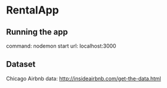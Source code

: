 # RentalApp

Running the app
----------------
command:  nodemon start
url:  localhost:3000

Dataset
----------------
Chicago Airbnb data: http://insideairbnb.com/get-the-data.html


